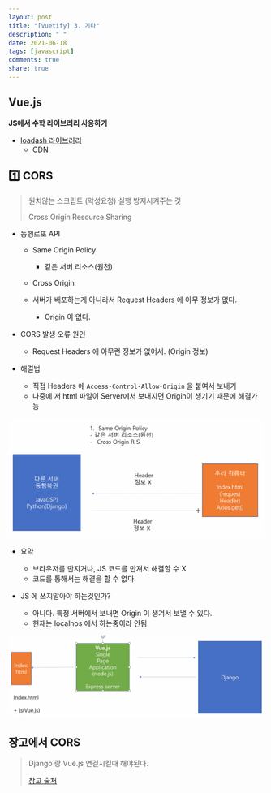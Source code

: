 ```yaml
---
layout: post
title: "[Vuetify] 3. 기타"
description: " "
date: 2021-06-18
tags: [javascript]
comments: true
share: true
---
```


## Vue.js

**JS에서 수학 라이브러리 사용하기**

- [loadash 라이브러리](https://lodash.com/)
  - [CDN](https://cdnjs.com/libraries/lodash.js/)





## :one: CORS

> 원치않는 스크립트 (악성요청) 실행 방지시켜주는 것
>
> Cross Origin Resource Sharing



- 동행로또 API
  - Same Origin Policy

    - 같은 서버 리소스(원천)

  - Cross Origin

  - 서버가 배포하는게 아니라서 Request Headers 에 아무 정보가 없다.

    - Origin 이 없다.

    

- CORS 발생 오류 원인

  - Request Headers 에 아무런 정보가 없어서. (Origin 정보)

  

- 해결법
  
  - 직접 Headers  에 `Access-Control-Allow-Origin` 을 붙여서 보내기
  - 나중에 저 html 파일이 Server에서 보내지면 Origin이 생기기 때문에 해결가능
  
  

![image-20200526121955275](images/image-20200526121955275.png)

- 요약

  - 브라우저를 만지거나, JS 코드를 만져서 해결할 수 X
  - 코드를 통해서는 해결을 할 수 없다.

  

- JS 에 쓰지말아야 하는것인가?

  - 아니다. 특정 서버에서 보내면 Origin 이 생겨서 보낼 수 있다.
  - 현재는 localhos 에서 하는중이라 안됨



![image-20200526122721957](images/image-20200526122721957.png)





## 장고에서 CORS

> Django 랑 Vue.js 연결시킬때 해야된다.
>
> [참고 출처](https://github.com/adamchainz/django-cors-headers)

